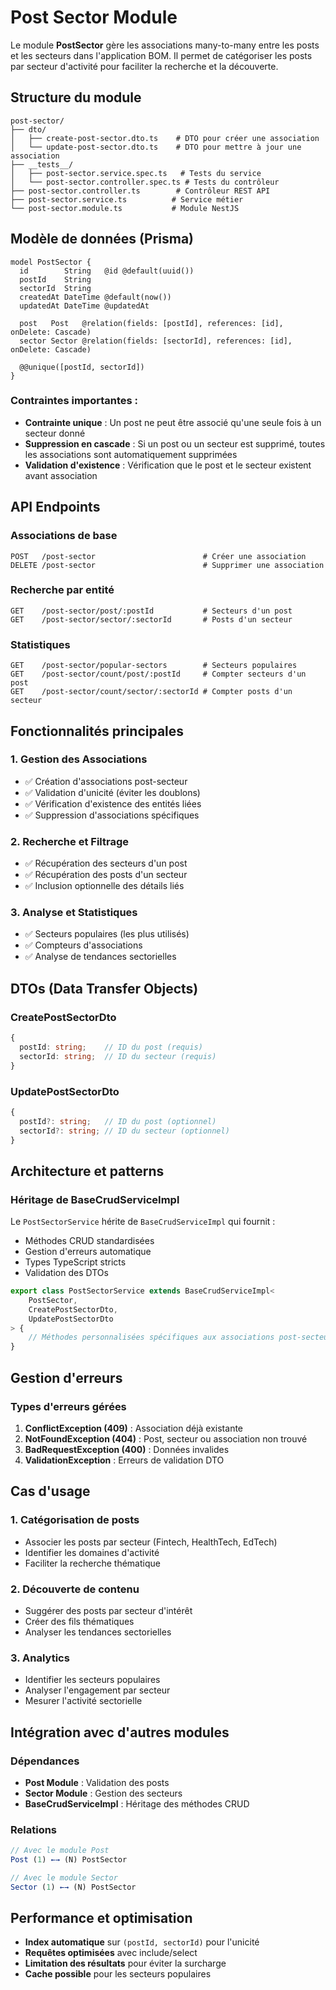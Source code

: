 # Post Sector Module

Le module **PostSector** gère les associations many-to-many entre les posts et les secteurs dans l'application BOM. Il permet de catégoriser les posts par secteur d'activité pour faciliter la recherche et la découverte.

## Structure du module

```
post-sector/
├── dto/
│   ├── create-post-sector.dto.ts    # DTO pour créer une association
│   └── update-post-sector.dto.ts    # DTO pour mettre à jour une association
├── __tests__/
│   ├── post-sector.service.spec.ts   # Tests du service
│   └── post-sector.controller.spec.ts # Tests du contrôleur
├── post-sector.controller.ts        # Contrôleur REST API
├── post-sector.service.ts          # Service métier
└── post-sector.module.ts           # Module NestJS
```

## Modèle de données (Prisma)

```prisma
model PostSector {
  id        String   @id @default(uuid())
  postId    String
  sectorId  String
  createdAt DateTime @default(now())
  updatedAt DateTime @updatedAt

  post   Post   @relation(fields: [postId], references: [id], onDelete: Cascade)
  sector Sector @relation(fields: [sectorId], references: [id], onDelete: Cascade)

  @@unique([postId, sectorId])
}
```

### Contraintes importantes :
- **Contrainte unique** : Un post ne peut être associé qu'une seule fois à un secteur donné
- **Suppression en cascade** : Si un post ou un secteur est supprimé, toutes les associations sont automatiquement supprimées
- **Validation d'existence** : Vérification que le post et le secteur existent avant association

## API Endpoints

### Associations de base
```http
POST   /post-sector                        # Créer une association
DELETE /post-sector                        # Supprimer une association
```

### Recherche par entité
```http
GET    /post-sector/post/:postId           # Secteurs d'un post
GET    /post-sector/sector/:sectorId       # Posts d'un secteur
```

### Statistiques
```http
GET    /post-sector/popular-sectors        # Secteurs populaires
GET    /post-sector/count/post/:postId     # Compter secteurs d'un post
GET    /post-sector/count/sector/:sectorId # Compter posts d'un secteur
```

## Fonctionnalités principales

### 1. **Gestion des Associations**
- ✅ Création d'associations post-secteur
- ✅ Validation d'unicité (éviter les doublons)
- ✅ Vérification d'existence des entités liées
- ✅ Suppression d'associations spécifiques

### 2. **Recherche et Filtrage**
- ✅ Récupération des secteurs d'un post
- ✅ Récupération des posts d'un secteur
- ✅ Inclusion optionnelle des détails liés

### 3. **Analyse et Statistiques**
- ✅ Secteurs populaires (les plus utilisés)
- ✅ Compteurs d'associations
- ✅ Analyse de tendances sectorielles

## DTOs (Data Transfer Objects)

### CreatePostSectorDto
```typescript
{
  postId: string;    // ID du post (requis)
  sectorId: string;  // ID du secteur (requis)
}
```

### UpdatePostSectorDto
```typescript
{
  postId?: string;   // ID du post (optionnel)
  sectorId?: string; // ID du secteur (optionnel)
}
```

## Architecture et patterns

### Héritage de BaseCrudServiceImpl

Le `PostSectorService` hérite de `BaseCrudServiceImpl` qui fournit :
- Méthodes CRUD standardisées
- Gestion d'erreurs automatique
- Types TypeScript stricts
- Validation des DTOs

```typescript
export class PostSectorService extends BaseCrudServiceImpl<
    PostSector,
    CreatePostSectorDto,
    UpdatePostSectorDto
> {
    // Méthodes personnalisées spécifiques aux associations post-secteur
}
```

## Gestion d'erreurs

### Types d'erreurs gérées

1. **ConflictException (409)** : Association déjà existante
2. **NotFoundException (404)** : Post, secteur ou association non trouvé
3. **BadRequestException (400)** : Données invalides
4. **ValidationException** : Erreurs de validation DTO

## Cas d'usage

### 1. **Catégorisation de posts**
- Associer les posts par secteur (Fintech, HealthTech, EdTech)
- Identifier les domaines d'activité
- Faciliter la recherche thématique

### 2. **Découverte de contenu**
- Suggérer des posts par secteur d'intérêt
- Créer des fils thématiques
- Analyser les tendances sectorielles

### 3. **Analytics**
- Identifier les secteurs populaires
- Analyser l'engagement par secteur
- Mesurer l'activité sectorielle

## Intégration avec d'autres modules

### Dépendances
- **Post Module** : Validation des posts
- **Sector Module** : Gestion des secteurs
- **BaseCrudServiceImpl** : Héritage des méthodes CRUD

### Relations
```typescript
// Avec le module Post
Post (1) ←→ (N) PostSector

// Avec le module Sector
Sector (1) ←→ (N) PostSector
```

## Performance et optimisation

- **Index automatique** sur `(postId, sectorId)` pour l'unicité
- **Requêtes optimisées** avec include/select
- **Limitation des résultats** pour éviter la surcharge
- **Cache possible** pour les secteurs populaires
